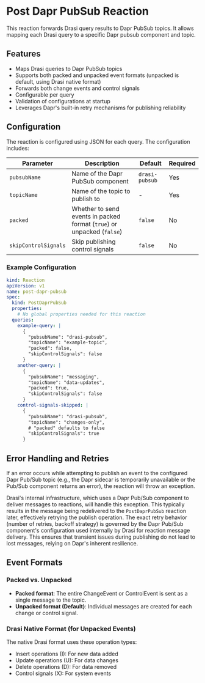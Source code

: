 # Post Dapr PubSub Reaction

This reaction forwards Drasi query results to Dapr PubSub topics. It allows mapping each Drasi query to a specific Dapr pubsub component and topic.

## Features

- Maps Drasi queries to Dapr PubSub topics
- Supports both packed and unpacked event formats (unpacked is default, using Drasi native format)
- Forwards both change events and control signals
- Configurable per query
- Validation of configurations at startup
- Leverages Dapr's built-in retry mechanisms for publishing reliability

## Configuration

The reaction is configured using JSON for each query. The configuration includes:

| Parameter | Description | Default | Required |
|-----------|-------------|---------|----------|
| `pubsubName` | Name of the Dapr PubSub component | `drasi-pubsub` | Yes |
| `topicName` | Name of the topic to publish to | - | Yes |
| `packed` | Whether to send events in packed format (`true`) or unpacked (`false`) | `false` | No |
| `skipControlSignals` | Skip publishing control signals | `false` | No |

### Example Configuration

```yaml
kind: Reaction
apiVersion: v1
name: post-dapr-pubsub
spec:
  kind: PostDaprPubSub
  properties:
    # No global properties needed for this reaction
  queries:
    example-query: |
      {
        "pubsubName": "drasi-pubsub",
        "topicName": "example-topic",
        "packed": false,
        "skipControlSignals": false
      }
    another-query: |
      {
        "pubsubName": "messaging",
        "topicName": "data-updates",
        "packed": true,
        "skipControlSignals": false
      }
    control-signals-skipped: |
      {
        "pubsubName": "drasi-pubsub",
        "topicName": "changes-only",
        # "packed" defaults to false
        "skipControlSignals": true
      }
```

## Error Handling and Retries

If an error occurs while attempting to publish an event to the configured Dapr Pub/Sub topic (e.g., the Dapr sidecar is temporarily unavailable or the Pub/Sub component returns an error), the reaction will throw an exception.

Drasi's internal infrastructure, which uses a Dapr Pub/Sub component to deliver messages to reactions, will handle this exception. This typically results in the message being redelivered to the `PostDaprPubSub` reaction later, effectively retrying the publish operation. The exact retry behavior (number of retries, backoff strategy) is governed by the Dapr Pub/Sub component's configuration used internally by Drasi for reaction message delivery. This ensures that transient issues during publishing do not lead to lost messages, relying on Dapr's inherent resilience.

## Event Formats

### Packed vs. Unpacked

- **Packed format**: The entire ChangeEvent or ControlEvent is sent as a single message to the topic.
- **Unpacked format (Default)**: Individual messages are created for each change or control signal.

### Drasi Native Format (for Unpacked Events)

The native Drasi format uses these operation types:
- Insert operations (I): For new data added
- Update operations (U): For data changes
- Delete operations (D): For data removed
- Control signals (X): For system events